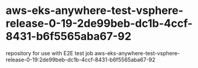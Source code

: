 # aws-eks-anywhere-test-vsphere-release-0-19-2de99beb-dc1b-4ccf-8431-b6f5565aba67-92
repository for use with E2E test job aws-eks-anywhere-test-vsphere-release-0-19:2de99beb-dc1b-4ccf-8431-b6f5565aba67-92
